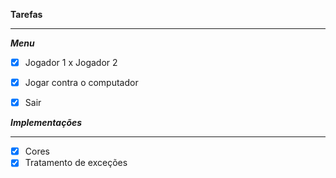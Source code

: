 **Tarefas**

---

_**Menu**_

- [x] Jogador 1 x Jogador 2
- [x] Jogar contra o computador
- [x] Sair



_**Implementações**_

---

- [x] Cores
- [x] Tratamento de exceções
